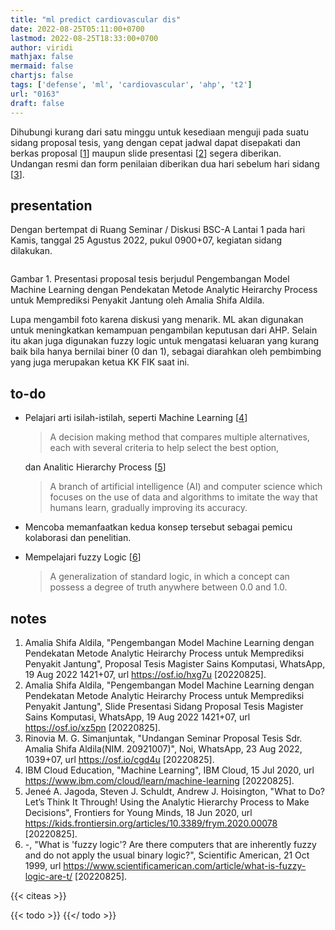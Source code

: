 ```yaml
---
title: "ml predict cardiovascular dis"
date: 2022-08-25T05:11:00+0700
lastmod: 2022-08-25T18:33:00+0700
author: viridi
mathjax: false
mermaid: false
chartjs: false
tags: ['defense', 'ml', 'cardiovascular', 'ahp', 't2']
url: "0163"
draft: false
---
```

Dihubungi kurang dari satu minggu untuk kesediaan menguji pada suatu sidang proposal tesis, yang dengan cepat jadwal dapat disepakati dan berkas proposal [[1](#r01)] maupun slide presentasi [[2](#r02)] segera diberikan. Undangan resmi dan form penilaian diberikan dua hari sebelum hari sidang [[3](#r03)].


## presentation
Dengan bertempat di Ruang Seminar / Diskusi BSC-A Lantai 1 pada hari Kamis, tanggal 25 Agustus 2022, pukul 0900+07, kegiatan sidang dilakukan.

![]()

Gambar <a name='fig1'>1</a>. Presentasi proposal tesis berjudul Pengembangan Model Machine Learning dengan Pendekatan Metode Analytic Heirarchy Process untuk Memprediksi Penyakit Jantung oleh Amalia Shifa Aldila.

Lupa mengambil foto karena diskusi yang menarik. ML akan digunakan untuk meningkatkan kemampuan pengambilan keputusan dari AHP. Selain itu akan juga digunakan fuzzy logic untuk mengatasi keluaran yang kurang baik bila hanya bernilai biner (0 dan 1), sebagai diarahkan oleh pembimbing yang juga merupakan ketua KK FIK saat ini.


## to-do
+ Pelajari arti isilah-istilah, seperti Machine Learning [[4](#r04)]
  >A decision making method that compares multiple alternatives, each with several criteria to help select the best option,
  
  dan Analitic Hierarchy Process [[5](#r05)]
  
  >A branch of artificial intelligence (AI) and computer science which focuses on the use of data and algorithms to imitate the way that humans learn, gradually improving its accuracy.

+ Mencoba memanfaatkan kedua konsep tersebut sebagai pemicu kolaborasi dan penelitian.
+ Mempelajari fuzzy Logic [[6](#r06)]
  
  >A generalization of standard logic, in which a concept can possess a degree of truth anywhere between 0.0 and 1.0.


## notes
1. <a name='r01'></a>Amalia Shifa Aldila, "Pengembangan Model Machine Learning dengan Pendekatan Metode Analytic Heirarchy Process untuk Memprediksi Penyakit Jantung", Proposal Tesis Magister Sains Komputasi, WhatsApp, 19 Aug 2022 1421+07, url <https://osf.io/hxg7u> [20220825].
2. <a name='r02'></a>Amalia Shifa Aldila, "Pengembangan Model Machine Learning dengan Pendekatan Metode Analytic Heirarchy Process untuk Memprediksi Penyakit Jantung", Slide Presentasi Sidang Proposal Tesis Magister Sains Komputasi, WhatsApp, 19 Aug 2022 1421+07, url <https://osf.io/xz5pn> [20220825].
3. <a name='r03'></a>Rinovia M. G. Simanjuntak, "Undangan Seminar Proposal Tesis Sdr. Amalia Shifa Aldila(NIM. 20921007)", Noi, WhatsApp, 23 Aug 2022, 1039+07, url <https://osf.io/cgd4u> [20220825].
4. <a name='r04'></a>IBM Cloud Education, "Machine Learning", IBM Cloud, 15 Jul 2020, url <https://www.ibm.com/cloud/learn/machine-learning> [20220825].
5. <a name='r05'></a>Jeneé A. Jagoda, Steven J. Schuldt, Andrew J. Hoisington, "What to Do? Let’s Think It Through! Using the Analytic Hierarchy Process to Make Decisions", Frontiers for Young Minds, 18 Jun 2020, url <https://kids.frontiersin.org/articles/10.3389/frym.2020.00078> [20220825].
6. <a name='r06'></a>-, "What is 'fuzzy logic'? Are there computers that are inherently fuzzy and do not apply the usual binary logic?", Scientific American, 21 Oct 1999, url <https://www.scientificamerican.com/article/what-is-fuzzy-logic-are-t/> [20220825].

{{< citeas >}}

{{< todo >}}
{{</ todo >}}
